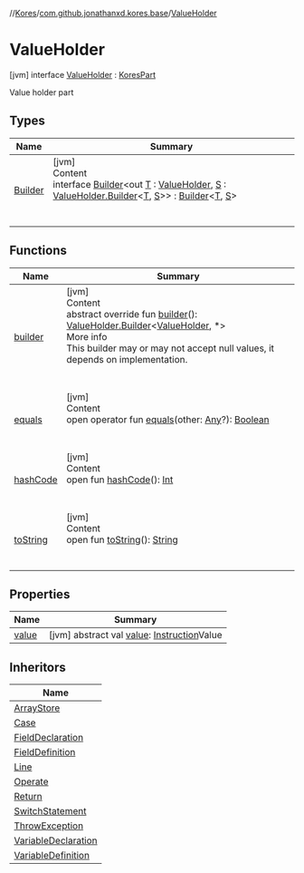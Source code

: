 //[Kores](../../index.md)/[com.github.jonathanxd.kores.base](../index.md)/[ValueHolder](index.md)



# ValueHolder  
 [jvm] interface [ValueHolder](index.md) : [KoresPart](../../com.github.jonathanxd.kores/-kores-part/index.md)

Value holder part

   


## Types  
  
|  Name|  Summary| 
|---|---|
| <a name="com.github.jonathanxd.kores.base/ValueHolder.Builder///PointingToDeclaration/"></a>[Builder](-builder/index.md)| <a name="com.github.jonathanxd.kores.base/ValueHolder.Builder///PointingToDeclaration/"></a>[jvm]  <br>Content  <br>interface [Builder](-builder/index.md)<out [T](-builder/index.md) : [ValueHolder](index.md), [S](-builder/index.md) : [ValueHolder.Builder](-builder/index.md)<[T](-builder/index.md), [S](-builder/index.md)>> : [Builder](../../com.github.jonathanxd.kores.builder/-builder/index.md)<[T](-builder/index.md), [S](-builder/index.md)>   <br><br><br>


## Functions  
  
|  Name|  Summary| 
|---|---|
| <a name="com.github.jonathanxd.kores.base/ValueHolder/builder/#/PointingToDeclaration/"></a>[builder](builder.md)| <a name="com.github.jonathanxd.kores.base/ValueHolder/builder/#/PointingToDeclaration/"></a>[jvm]  <br>Content  <br>abstract override fun [builder](builder.md)(): [ValueHolder.Builder](-builder/index.md)<[ValueHolder](index.md), *>  <br>More info  <br>This builder may or may not accept null values, it depends on implementation.  <br><br><br>
| <a name="kotlin/Any/equals/#kotlin.Any?/PointingToDeclaration/"></a>[equals](../../com.github.jonathanxd.kores.util/-simple-resolver/index.md#%5Bkotlin%2FAny%2Fequals%2F%23kotlin.Any%3F%2FPointingToDeclaration%2F%5D%2FFunctions%2F-1211764316)| <a name="kotlin/Any/equals/#kotlin.Any?/PointingToDeclaration/"></a>[jvm]  <br>Content  <br>open operator fun [equals](../../com.github.jonathanxd.kores.util/-simple-resolver/index.md#%5Bkotlin%2FAny%2Fequals%2F%23kotlin.Any%3F%2FPointingToDeclaration%2F%5D%2FFunctions%2F-1211764316)(other: [Any](https://kotlinlang.org/api/latest/jvm/stdlib/kotlin/-any/index.html)?): [Boolean](https://kotlinlang.org/api/latest/jvm/stdlib/kotlin/-boolean/index.html)  <br><br><br>
| <a name="kotlin/Any/hashCode/#/PointingToDeclaration/"></a>[hashCode](../../com.github.jonathanxd.kores.util/-simple-resolver/index.md#%5Bkotlin%2FAny%2FhashCode%2F%23%2FPointingToDeclaration%2F%5D%2FFunctions%2F-1211764316)| <a name="kotlin/Any/hashCode/#/PointingToDeclaration/"></a>[jvm]  <br>Content  <br>open fun [hashCode](../../com.github.jonathanxd.kores.util/-simple-resolver/index.md#%5Bkotlin%2FAny%2FhashCode%2F%23%2FPointingToDeclaration%2F%5D%2FFunctions%2F-1211764316)(): [Int](https://kotlinlang.org/api/latest/jvm/stdlib/kotlin/-int/index.html)  <br><br><br>
| <a name="kotlin/Any/toString/#/PointingToDeclaration/"></a>[toString](../../com.github.jonathanxd.kores.util/-simple-resolver/index.md#%5Bkotlin%2FAny%2FtoString%2F%23%2FPointingToDeclaration%2F%5D%2FFunctions%2F-1211764316)| <a name="kotlin/Any/toString/#/PointingToDeclaration/"></a>[jvm]  <br>Content  <br>open fun [toString](../../com.github.jonathanxd.kores.util/-simple-resolver/index.md#%5Bkotlin%2FAny%2FtoString%2F%23%2FPointingToDeclaration%2F%5D%2FFunctions%2F-1211764316)(): [String](https://kotlinlang.org/api/latest/jvm/stdlib/kotlin/-string/index.html)  <br><br><br>


## Properties  
  
|  Name|  Summary| 
|---|---|
| <a name="com.github.jonathanxd.kores.base/ValueHolder/value/#/PointingToDeclaration/"></a>[value](value.md)| <a name="com.github.jonathanxd.kores.base/ValueHolder/value/#/PointingToDeclaration/"></a> [jvm] abstract val [value](value.md): [Instruction](../../com.github.jonathanxd.kores/-instruction/index.md)Value   <br>


## Inheritors  
  
|  Name| 
|---|
| <a name="com.github.jonathanxd.kores.base/ArrayStore///PointingToDeclaration/"></a>[ArrayStore](../-array-store/index.md)
| <a name="com.github.jonathanxd.kores.base/Case///PointingToDeclaration/"></a>[Case](../-case/index.md)
| <a name="com.github.jonathanxd.kores.base/FieldDeclaration///PointingToDeclaration/"></a>[FieldDeclaration](../-field-declaration/index.md)
| <a name="com.github.jonathanxd.kores.base/FieldDefinition///PointingToDeclaration/"></a>[FieldDefinition](../-field-definition/index.md)
| <a name="com.github.jonathanxd.kores.base/Line///PointingToDeclaration/"></a>[Line](../-line/index.md)
| <a name="com.github.jonathanxd.kores.base/Operate///PointingToDeclaration/"></a>[Operate](../-operate/index.md)
| <a name="com.github.jonathanxd.kores.base/Return///PointingToDeclaration/"></a>[Return](../-return/index.md)
| <a name="com.github.jonathanxd.kores.base/SwitchStatement///PointingToDeclaration/"></a>[SwitchStatement](../-switch-statement/index.md)
| <a name="com.github.jonathanxd.kores.base/ThrowException///PointingToDeclaration/"></a>[ThrowException](../-throw-exception/index.md)
| <a name="com.github.jonathanxd.kores.base/VariableDeclaration///PointingToDeclaration/"></a>[VariableDeclaration](../-variable-declaration/index.md)
| <a name="com.github.jonathanxd.kores.base/VariableDefinition///PointingToDeclaration/"></a>[VariableDefinition](../-variable-definition/index.md)

